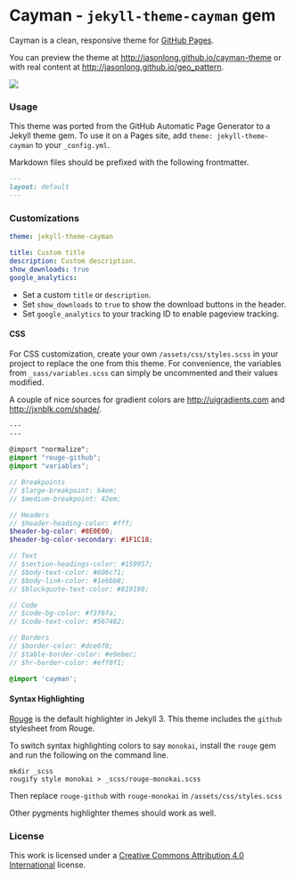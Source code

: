 # Cayman - `jekyll-theme-cayman` gem

Cayman is a clean, responsive theme for [GitHub Pages](https://pages.github.com).

You can preview the theme at http://jasonlong.github.io/cayman-theme or with real content at http://jasonlong.github.io/geo_pattern.

![](http://cl.ly/image/1T3r3d18311V/content)

### Usage

This theme was ported from the GitHub Automatic Page Generator to a Jekyll theme gem. To use it on a Pages site, add `theme: jekyll-theme-cayman` to your `_config.yml`.

Markdown files should be prefixed with the following frontmatter.

```md
---
layout: default
---

```

### Customizations

```yaml
theme: jekyll-theme-cayman

title: Custom title
description: Custom description.
show_downloads: true
google_analytics:
```

- Set a custom `title` or `description`.
- Set `show_downloads` to `true` to show the download buttons in the header.
- Set `google_analytics` to your tracking ID to enable pageview tracking.

#### CSS

For CSS customization, create your own `/assets/css/styles.scss` in your project to replace the one from this theme. For convenience, the variables from `_sass/variables.scss` can simply be uncommented and their values modified.

A couple of nice sources for gradient colors are http://uigradients.com and http://jxnblk.com/shade/.

```scss
---
---

@import "normalize";
@import "rouge-github";
@import "variables";

// Breakpoints
// $large-breakpoint: 64em;
// $medium-breakpoint: 42em;

// Headers
// $header-heading-color: #fff;
$header-bg-color: #8E0E00;
$header-bg-color-secondary: #1F1C18;

// Text
// $section-headings-color: #159957;
// $body-text-color: #606c71;
// $body-link-color: #1e6bb8;
// $blockquote-text-color: #819198;

// Code
// $code-bg-color: #f3f6fa;
// $code-text-color: #567482;

// Borders
// $border-color: #dce6f0;
// $table-border-color: #e9ebec;
// $hr-border-color: #eff0f1;

@import 'cayman';
```

#### Syntax Highlighting

[Rouge](http://rouge.jneen.net/) is the default highlighter in Jekyll 3. This theme includes the `github` stylesheet from Rouge.

To switch syntax highlighting colors to say `monokai`, install the `rouge` gem and run the following on the command line.

```
mkdir _scss
rougify style monokai > _scss/rouge-monokai.scss
```

Then replace `rouge-github` with `rouge-monokai` in `/assets/css/styles.scss`

Other pygments highlighter themes should work as well.


### License

This work is licensed under a [Creative Commons Attribution 4.0 International](http://creativecommons.org/licenses/by/4.0/) license.
